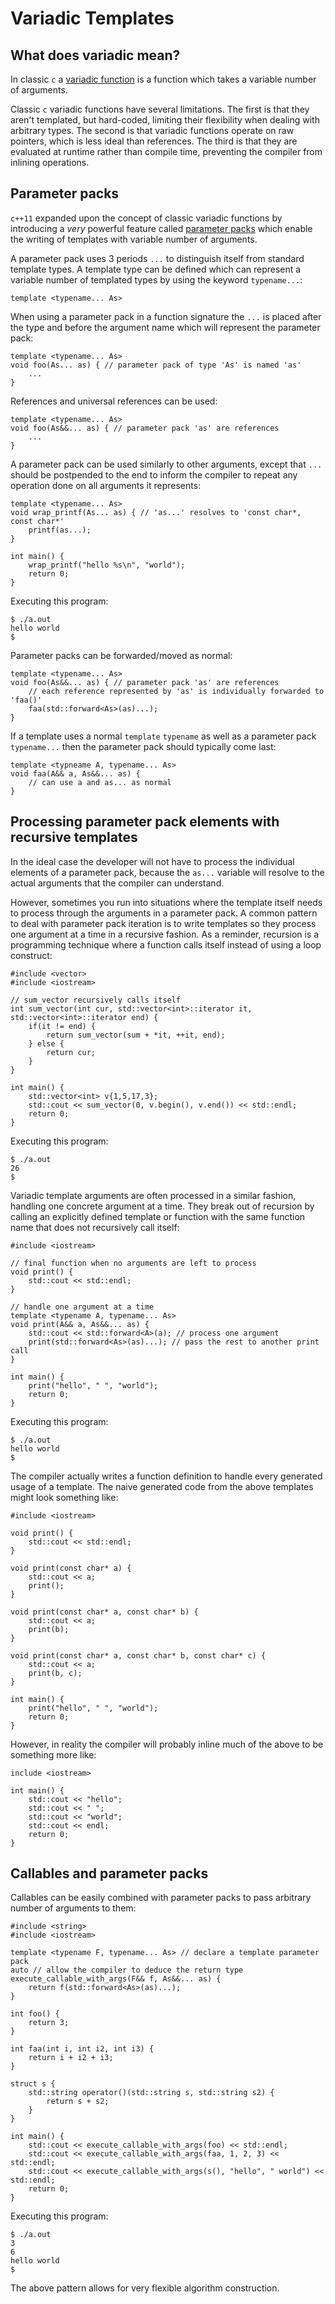 # Variadic Templates
## What does variadic mean?
In classic `c` a [variadic function](https://en.cppreference.com/w/cpp/utility/variadic) is a function which takes a variable number of arguments. 

Classic `c` variadic functions have several limitations. The first is that they aren't templated, but hard-coded, limiting their flexibility when dealing with arbitrary types. The second is that variadic functions operate on raw pointers, which is less ideal than references. The third is that they are evaluated at runtime rather than compile time, preventing the compiler from inlining operations.

## Parameter packs
`c++11` expanded upon the concept of classic variadic functions by introducing a *very* powerful feature called [parameter packs](https://en.cppreference.com/w/cpp/language/parameter_pack) which enable the writing of templates with variable number of arguments. 

A parameter pack uses 3 periods `...` to distinguish itself from standard template types. A template type can be defined which can represent a variable number of templated types by using the keyword `typename...`:
```
template <typename... As>
```

When using a parameter pack in a function signature the `...` is placed after the type and before the argument name which will represent the parameter pack:
```
template <typename... As>
void foo(As... as) { // parameter pack of type 'As' is named 'as' 
    ...
}
```

References and universal references can be used:
```
template <typename... As>
void foo(As&&... as) { // parameter pack 'as' are references
    ...
}
```

A parameter pack can be used similarly to other arguments, except that `...` should be postpended to the end to inform the compiler to repeat any operation done on all arguments it represents:
```
template <typename... As>
void wrap_printf(As... as) { // 'as...' resolves to 'const char*, const char*'
    printf(as...); 
}

int main() {
    wrap_printf("hello %s\n", "world");
    return 0;
}
```

Executing this program:
```
$ ./a.out 
hello world
$
```

Parameter packs can be forwarded/moved as normal:
```
template <typename... As>
void foo(As&&... as) { // parameter pack 'as' are references 
    // each reference represented by 'as' is individually forwarded to 'faa()'
    faa(std::forward<As>(as)...); 
}
```

If a template uses a normal `template` `typename` as well as a parameter pack `typename...` then the parameter pack should typically come last:
```
template <typneame A, typename... As>
void faa(A&& a, As&&... as) {
    // can use a and as... as normal
}
```

## Processing parameter pack elements with recursive templates
In the ideal case the developer will not have to process the individual elements of a parameter pack, because the `as...` variable will resolve to the actual arguments that the compiler can understand.

However, sometimes you run into situations where the template itself needs to process through the arguments in a parameter pack. A common pattern to deal with parameter pack iteration is to write templates so they process one argument at a time in a recursive fashion. As a reminder, recursion is a programming technique where a function calls itself instead of using a loop construct:
```
#include <vector>
#include <iostream>

// sum_vector recursively calls itself
int sum_vector(int cur, std::vector<int>::iterator it, std::vector<int>::iterator end) {
    if(it != end) {
        return sum_vector(sum + *it, ++it, end);
    } else {
        return cur;
    }
}

int main() {
    std::vector<int> v{1,5,17,3};
    std::cout << sum_vector(0, v.begin(), v.end()) << std::endl;
    return 0;
}
```

Executing this program:
```
$ ./a.out 
26
$
```

Variadic template arguments are often processed in a similar fashion, handling one concrete argument at a time. They break out of recursion by calling an explicitly defined template or function with the same function name that does not recursively call itself:
```
#include <iostream>

// final function when no arguments are left to process
void print() { 
    std::cout << std::endl;
}

// handle one argument at a time
template <typename A, typename... As>
void print(A&& a, As&&... as) {
    std::cout << std::forward<A>(a); // process one argument
    print(std::forward<As>(as)...); // pass the rest to another print call
}

int main() {
    print("hello", " ", "world");
    return 0;
}
```

Executing this program:
```
$ ./a.out 
hello world
$
```

The compiler actually writes a function definition to handle every generated usage of a template. The naive generated code from the above templates might look something like:
```
#include <iostream>

void print() {
    std::cout << std::endl;
}

void print(const char* a) {
    std::cout << a;
    print();
}

void print(const char* a, const char* b) {
    std::cout << a;
    print(b);
}

void print(const char* a, const char* b, const char* c) {
    std::cout << a;
    print(b, c);
}

int main() {
    print("hello", " ", "world");
    return 0;
}
```

However, in reality the compiler will probably inline much of the above to be something more like:
```
include <iostream>

int main() {
    std::cout << "hello";
    std::cout << " ";
    std::cout << "world";
    std::cout << endl;
    return 0;
}
```

## Callables and parameter packs
Callables can be easily combined with parameter packs to pass arbitrary number of arguments to them:
```
#include <string>
#include <iostream>

template <typename F, typename... As> // declare a template parameter pack 
auto // allow the compiler to deduce the return type 
execute_callable_with_args(F&& f, As&&... as) {
    return f(std::forward<As>(as)...);
}

int foo() {
    return 3;
}

int faa(int i, int i2, int i3) {
    return i + i2 + i3;
}

struct s {
    std::string operator()(std::string s, std::string s2) {
        return s + s2;
    }
}

int main() {
    std::cout << execute_callable_with_args(foo) << std::endl;
    std::cout << execute_callable_with_args(faa, 1, 2, 3) << std::endl;
    std::cout << execute_callable_with_args(s(), "hello", " world") << std::endl;
    return 0;
}
```

Executing this program:
```
$ ./a.out 
3
6
hello world
$
```

The above pattern allows for very flexible algorithm construction.
